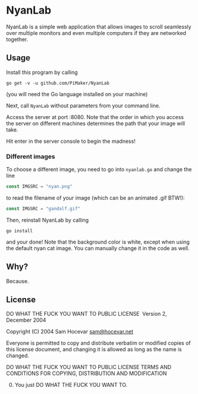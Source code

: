 # NyanLab

NyanLab is a simple web application that allows images to scroll seamlessly over multiple monitors and even multiple computers if they are networked together.

## Usage

Install this program by calling

```
go get -v -u github.com/PiMaker/NyanLab
```

(you will need the Go language installed on your machine)

Next, call `NyanLab` without parameters from your command line.

Access the server at port :8080. Note that the order in which you access the server on different machines determines the path that your image will take.

Hit enter in the server console to begin the madness!

### Different images

To choose a different image, you need to go into `nyanlab.go` and change the line

```go
const IMGSRC = "nyan.png"
```

to read the filename of your image (which can be an animated .gif BTW!):

```go
const IMGSRC = "gandalf.gif"
```

Then, reinstall NyanLab by calling

```
go install
```

and your done! Note that the background color is white, except when using the default nyan cat image. You can manually change it in the code as well.

## Why?

Because.

## License

DO WHAT THE FUCK YOU WANT TO PUBLIC LICENSE 
​                     Version 2, December 2004 

Copyright (C) 2004 Sam Hocevar <sam@hocevar.net> 

Everyone is permitted to copy and distribute verbatim or modified 
copies of this license document, and changing it is allowed as long 
as the name is changed. 

DO WHAT THE FUCK YOU WANT TO PUBLIC LICENSE 
TERMS AND CONDITIONS FOR COPYING, DISTRIBUTION AND MODIFICATION 

0. You just DO WHAT THE FUCK YOU WANT TO.